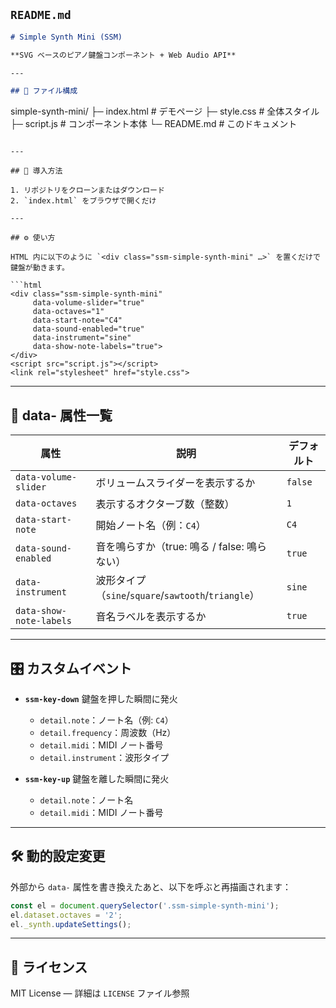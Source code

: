 
## `README.md`

```markdown
# Simple Synth Mini (SSM)

**SVG ベースのピアノ鍵盤コンポーネント + Web Audio API**

---

## 📂 ファイル構成

```

simple-synth-mini/
├─ index.html       # デモページ
├─ style.css        # 全体スタイル
├─ script.js        # コンポーネント本体
└─ README.md        # このドキュメント

````

---

## 🔧 導入方法

1. リポジトリをクローンまたはダウンロード  
2. `index.html` をブラウザで開くだけ

---

## ⚙️ 使い方

HTML 内に以下のように `<div class="ssm-simple-synth-mini" …>` を置くだけで鍵盤が動きます。

```html
<div class="ssm-simple-synth-mini"
     data-volume-slider="true"
     data-octaves="1"
     data-start-note="C4"
     data-sound-enabled="true"
     data-instrument="sine"
     data-show-note-labels="true">
</div>
<script src="script.js"></script>
<link rel="stylesheet" href="style.css">
````

---

## 🔣 data- 属性一覧

| 属性                      | 説明                                           | デフォルト   |
| ----------------------- | -------------------------------------------- | ------- |
| `data-volume-slider`    | ボリュームスライダーを表示するか                             | `false` |
| `data-octaves`          | 表示するオクターブ数（整数）                               | `1`     |
| `data-start-note`       | 開始ノート名（例：`C4`）                               | `C4`    |
| `data-sound-enabled`    | 音を鳴らすか（true: 鳴る / false: 鳴らない）               | `true`  |
| `data-instrument`       | 波形タイプ（`sine`/`square`/`sawtooth`/`triangle`） | `sine`  |
| `data-show-note-labels` | 音名ラベルを表示するか                                  | `true`  |

---

## 🎛️ カスタムイベント

* **`ssm-key-down`**
  鍵盤を押した瞬間に発火

  * `detail.note`：ノート名（例: `C4`）
  * `detail.frequency`：周波数（Hz）
  * `detail.midi`：MIDI ノート番号
  * `detail.instrument`：波形タイプ

* **`ssm-key-up`**
  鍵盤を離した瞬間に発火

  * `detail.note`：ノート名
  * `detail.midi`：MIDI ノート番号

---

## 🛠️ 動的設定変更

外部から `data-` 属性を書き換えたあと、以下を呼ぶと再描画されます：

```js
const el = document.querySelector('.ssm-simple-synth-mini');
el.dataset.octaves = '2';
el._synth.updateSettings();
```

---

## 📄 ライセンス

MIT License — 詳細は `LICENSE` ファイル参照

```
